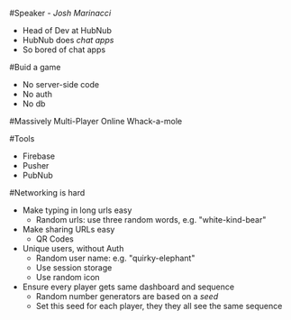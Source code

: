 #Speaker - *Josh Marinacci*
* Head of Dev at HubNub
* HubNub does *chat apps*
* So bored of chat apps

#Buid a game
* No server-side code
* No auth
* No db

#Massively Multi-Player Online Whack-a-mole

#Tools
* Firebase
* Pusher
* PubNub

#Networking is hard
* Make typing in long urls easy
    * Random urls: use three random words, e.g. "white-kind-bear"
* Make sharing URLs easy
    * QR Codes
* Unique users, without Auth
    * Random user name: e.g. "quirky-elephant"
    * Use session storage
    * Use random icon
* Ensure every player gets same dashboard and sequence
    * Random number generators are based on a *seed*
    * Set this seed for each player, they they all see the same sequence
    



